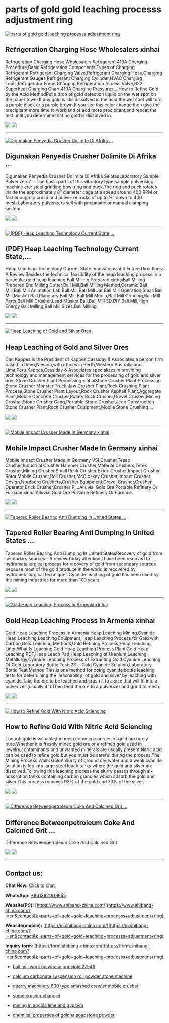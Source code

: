# parts of gold gold leaching processs adjustment ring

<a href="https://swt.shibang-china.com/?l=en&img&k=parts+of+gold+gold+leaching+processs+adjustment+ring" target="_blank">![parts of gold gold leaching processs adjustment ring](http://static.shibang-china.com/all-800x300/1041.jpg)</a>

## Refrigeration Charging Hose Wholesalers xinhai
Refrigeration Charging Hose Wholesalers Refrigerant 410A Charging Procedure,Basic Refrigeration Components,Types of Charging Refrigerant,Refrigerant Charging Valve,Refrigerant Charging Hose,Charging Refrigerant Gauges,Refrigerant Charging Cylinder,HVAC Charging Tools,Refrigerator Freon Charging,Refrigeration Access Valve,R22 Superheat Charging Chart,410A Charging Pressures,…How to Refine Gold by the Acid MethodPut a drop of gold detection liquid on the wet spot on the paper towel.If any gold is still dissolved in the acid,the wet spot will turn a purple black or a purple brown.If you see this color change then give the precipitant more time to work and or add more precipitant,and repeat the test until you determine that no gold is dissolved in.


<a href="https://whatsapp.shibangsoft.com/WhatsApp.php" target="_blank" title="WhatsApp">![](http://static.shibang-china.com/icon/whatsapp.png)</a> <a href="https://swt.shibang-china.com/?l=en&icon&k=parts+of+gold+gold+leaching+processs+adjustment+ring" target="_blank">![](http://static.shibang-china.com/icon/chat-en.png)</a>

---

<a href="https://swt.shibang-china.com/?l=en&img&k=parts+of+gold+gold+leaching+processs+adjustment+ring" target="_blank">![Digunakan Penyedia Crusher Dolimite Di Afrika …](http://static.shibang-china.com/all-800x300/992.jpg)</a>

## Digunakan Penyedia Crusher Dolimite Di Afrika …
Digunakan Penyedia Crusher Dolimite Di Afrika SelatanLaboratory Sample Pulverizers7&ensp;&#0183;&ensp;The basic parts of this vibratory type sample pulverising machine are: steel grinding bowl,ring and puck.The ring and puck rotates inside the approximately 8” diameter cage at a speed around 400 RPM or fast enough to crush and pulverize rocks of up to &#189;” down to 400 mesh.Laboratory pulverizers sell with pneumatic or manual clamping system.


<a href="https://whatsapp.shibangsoft.com/WhatsApp.php" target="_blank" title="WhatsApp">![](http://static.shibang-china.com/icon/whatsapp.png)</a> <a href="https://swt.shibang-china.com/?l=en&icon&k=parts+of+gold+gold+leaching+processs+adjustment+ring" target="_blank">![](http://static.shibang-china.com/icon/chat-en.png)</a>

---

<a href="https://swt.shibang-china.com/?l=en&img&k=parts+of+gold+gold+leaching+processs+adjustment+ring" target="_blank">![(PDF) Heap Leaching Technology Current State,…](http://static.shibang-china.com/all-800x300/1204.jpg)</a>

## (PDF) Heap Leaching Technology Current State,…
Heap Leaching Technology Current State,Innovations,and Future Directions: A Review.Besides the technical feasibility of the heap leaching process in a particular.gold heap leaching.Ball Milling Prepared xinhaiBall Milling Prepared End Milling Cutter,Ball Mill,Ball Milling Method,Ceramic Ball Mill,Ball Mill Animation,Lab Ball Mill,Ball Mill Jar,Ball Mill Operation,Small Ball Mill,Musket Ball,Planetary Ball Mill,Ball Mill Media,Ball Mill Grinding,Ball Mill Parts,Ball Mill Crusher,Lead Musket Ball,Ball Mill 3D,DIY Ball Mill,High Energy Ball Milling,Ball Mill Sizes,Ball Milling.


<a href="https://whatsapp.shibangsoft.com/WhatsApp.php" target="_blank" title="WhatsApp">![](http://static.shibang-china.com/icon/whatsapp.png)</a> <a href="https://swt.shibang-china.com/?l=en&icon&k=parts+of+gold+gold+leaching+processs+adjustment+ring" target="_blank">![](http://static.shibang-china.com/icon/chat-en.png)</a>

---

<a href="https://swt.shibang-china.com/?l=en&img&k=parts+of+gold+gold+leaching+processs+adjustment+ring" target="_blank">![Heap Leaching of Gold and Silver Ores](http://static.shibang-china.com/all-800x300/377.jpg)</a>

## Heap Leaching of Gold and Silver Ores
Dan Kappes is the President of Kappes,Cassiday &amp; Associates,a person firm based in Reno,Nevada,with offices in Perth,Western Australia and Lima,Peru.Kappes,Cassiday &amp; Associates specializes in providing technology and management services for the processing of gold and silver ores.Stone Crusher Plant Processing xinhaiStone Crusher Plant Processing Stone Crusher Monster Truck,Jaw Crusher Plant,Rock Crushing Plant Process,Stone Crusher Plant Layout,Rock Crusher Asphalt Plant,Aggregate Plant,Mobile Concrete Crusher,Rotary Rock Crusher,Gravel Crusher,Mining Crusher,Stone Crusher Gang,Portable Stone Crusher,Jeep Construction Stone Crusher Plant,Rock Crusher Equipment,Mobile Stone Crushing …


<a href="https://whatsapp.shibangsoft.com/WhatsApp.php" target="_blank" title="WhatsApp">![](http://static.shibang-china.com/icon/whatsapp.png)</a> <a href="https://swt.shibang-china.com/?l=en&icon&k=parts+of+gold+gold+leaching+processs+adjustment+ring" target="_blank">![](http://static.shibang-china.com/icon/chat-en.png)</a>

---

<a href="https://swt.shibang-china.com/?l=en&img&k=parts+of+gold+gold+leaching+processs+adjustment+ring" target="_blank">![Mobile Impact Crusher Made In Germany xinhai](http://static.shibang-china.com/all-800x300/835.jpg)</a>

## Mobile Impact Crusher Made In Germany xinhai
Mobile Impact Crusher Made In Germany VSI Crusher,Tesab Crusher,Industrial Crusher,Hammer Crusher,Material Crushers,Terex Crusher,Mining Crusher,Small Rock Crusher,Extec Crusher,Impact Crusher Rotor,Mobile Crusher,Roll Crusher,McCloskey Crusher,Impact Crusher Design,Nordberg Crushers,Crusher Equipment,Gravel Crusher,Crusher Operator,Brick Crusher,Crusher P,…Alluvial Gold Ore Portable Refinery Or Furnace xinhaiAlluvial Gold Ore Portable Refinery Or Furnace


<a href="https://whatsapp.shibangsoft.com/WhatsApp.php" target="_blank" title="WhatsApp">![](http://static.shibang-china.com/icon/whatsapp.png)</a> <a href="https://swt.shibang-china.com/?l=en&icon&k=parts+of+gold+gold+leaching+processs+adjustment+ring" target="_blank">![](http://static.shibang-china.com/icon/chat-en.png)</a>

---

<a href="https://swt.shibang-china.com/?l=en&img&k=parts+of+gold+gold+leaching+processs+adjustment+ring" target="_blank">![Tapered Roller Bearing Anti Dumping In United States …](http://static.shibang-china.com/all-800x300/1464.jpg)</a>

## Tapered Roller Bearing Anti Dumping In United States …
Tapered Roller Bearing Anti Dumping In United StatesRecovery of gold from secondary sources—A review.Today,attentions have been removed to hydrometallurgical process for recovery of gold from secondary sources because most of the gold produce in the world is recovered by hydrometallurgical techniques.Cyanide leaching of gold has been used by the mining industries for more than 100 years.


<a href="https://whatsapp.shibangsoft.com/WhatsApp.php" target="_blank" title="WhatsApp">![](http://static.shibang-china.com/icon/whatsapp.png)</a> <a href="https://swt.shibang-china.com/?l=en&icon&k=parts+of+gold+gold+leaching+processs+adjustment+ring" target="_blank">![](http://static.shibang-china.com/icon/chat-en.png)</a>

---

<a href="https://swt.shibang-china.com/?l=en&img&k=parts+of+gold+gold+leaching+processs+adjustment+ring" target="_blank">![Gold Heap Leaching Process In Armenia xinhai](http://static.shibang-china.com/all-800x300/1284.jpg)</a>

## Gold Heap Leaching Process In Armenia xinhai
Gold Heap Leaching Process In Armenia Heap Leaching Mining,Cyanide Heap Leaching,Leaching Equipment,Heap Leaching Process for Gold with Carbon,Gold Leaching Methods,Gold Refining Process,Heap Leaching Liner,What Is Leaching,Gold Heap Leaching Process Plant,Gold Heap Leaching PDF,Heap Leach Pad,Heap Leaching of Uranium,Leaching Metallurgy,Cyanide Leaching Process of Extracting Gold.Cyanide Leaching Of Gold,Laboratory Bottle Tests23&ensp;&#0183;&ensp;Gold Cyanide Solution,Laboratory Bottle Test Method This is one method for doing cyanide bottle leaching tests for determining the 'leachability' of gold and silver by leaching with cyanide.Take the ore to be leached and crush it to a size that will fit into a pulverizer (usually 4&quot;).Then feed the ore to a pulverizer and grind to mesh.


<a href="https://whatsapp.shibangsoft.com/WhatsApp.php" target="_blank" title="WhatsApp">![](http://static.shibang-china.com/icon/whatsapp.png)</a> <a href="https://swt.shibang-china.com/?l=en&icon&k=parts+of+gold+gold+leaching+processs+adjustment+ring" target="_blank">![](http://static.shibang-china.com/icon/chat-en.png)</a>

---

<a href="https://swt.shibang-china.com/?l=en&img&k=parts+of+gold+gold+leaching+processs+adjustment+ring" target="_blank">![How to Refine Gold With Nitric Acid Sciencing](http://static.shibang-china.com/all-800x300/496.jpg)</a>

## How to Refine Gold With Nitric Acid Sciencing
Though gold is valuable,the most common sources of gold are rarely pure.Whether it is freshly mined gold ore or a refined gold used in jewelry,contaminants and unwanted minerals are usually present.Nitric acid can be used to refine gold,but you must be careful during the process.The Mining Process Waihi GoldA slurry of ground ore,water and a weak cyanide solution is fed into large steel leach tanks where the gold and silver are dissolved.Following this leaching process the slurry passes through six adsorption tanks containing carbon granules which adsorb the gold and silver.This process removes 93% of the gold and 70% of the silver.


<a href="https://whatsapp.shibangsoft.com/WhatsApp.php" target="_blank" title="WhatsApp">![](http://static.shibang-china.com/icon/whatsapp.png)</a> <a href="https://swt.shibang-china.com/?l=en&icon&k=parts+of+gold+gold+leaching+processs+adjustment+ring" target="_blank">![](http://static.shibang-china.com/icon/chat-en.png)</a>

---

<a href="https://swt.shibang-china.com/?l=en&img&k=parts+of+gold+gold+leaching+processs+adjustment+ring" target="_blank">![Difference Betweenpetroleum Coke And Calcined Grit …](http://static.shibang-china.com/all-800x300/1370.jpg)</a>

## Difference Betweenpetroleum Coke And Calcined Grit …
Difference Betweenpetroleum Coke And Calcined Grit

<a href="https://whatsapp.shibangsoft.com/WhatsApp.php" target="_blank" title="WhatsApp">![](http://static.shibang-china.com/icon/whatsapp.png)</a> <a href="https://swt.shibang-china.com/?l=en&icon&k=parts+of+gold+gold+leaching+processs+adjustment+ring" target="_blank">![](http://static.shibang-china.com/icon/chat-en.png)</a>

---
## Contact us:

**Chat Now:** [Click to chat](https://swt.shibang-china.com?l=en&contact&k=parts+of+gold+gold+leaching+processs+adjustment+ring)

**WhatsApp:**  [+8613621919955](https://whatsapp.shibangsoft.com/WhatsApp.php)

**Website(PC):** [https://www.shibang-china.com/](https://www.shibang-china.com/?l=en&contact&k=parts+of+gold+gold+leaching+processs+adjustment+ring)

**Website(mobile):** [https://m.shibang-china.com/](https://m.shibang-china.com/?l=en&contact&k=parts+of+gold+gold+leaching+processs+adjustment+ring)

**Inquiry form:** [https://form.shibang-china.com](https://form.shibang-china.com?l=en&contact&k=parts+of+gold+gold+leaching+processs+adjustment+ring)

* [ball mill work on whose principle 27546](../168/ball%20mill%20work%20on%20whose%20principle%2027546.md)

* [calcium carbonate suspension roll powder stone machine](../163/calcium%20carbonate%20suspension%20roll%20powder%20stone%20machine.md)

* [quarry machinery 600 type smashed crawler mobile crusher](../167/quarry%20machinery%20600%20type%20smashed%20crawler%20mobile%20crusher.md)

* [stone crusher changlei](../166/stone%20crusher%20changlei.md)

* [mining in angola lime and gypsym](../164/mining%20in%20angola%20lime%20and%20gypsym.md)

* [chemical properties of golcha soapstone powder](../165/chemical%20properties%20of%20golcha%20soapstone%20powder.md)